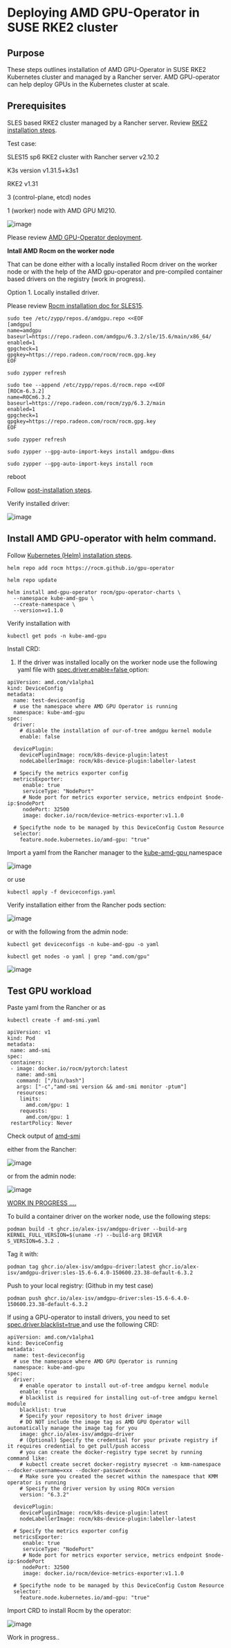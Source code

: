 # Deploying AMD GPU-Operator in SUSE RKE2 cluster

## Purpose 
These steps outlines installation of AMD GPU-Operator in SUSE RKE2 Kubernetes cluster and managed by a Rancher server.
AMD GPU-operator can help deploy GPUs in the Kubernetes cluster at scale.

## Prerequisites

SLES based RKE2 cluster managed by a Rancher server. Review [RKE2 installation steps](https://github.com/alex-isv/solutions-engineering/blob/main/Rancher/RKE2_cluster_deployment.md#deploying-rke2-cluster-in-sles-based-environment).

Test case:

 SLES15 sp6 RKE2 cluster with Rancher server v2.10.2
 
 K3s version v1.31.5+k3s1
  
 RKE2 v1.31

 
 3 (control-plane, etcd) nodes
 
 1 (worker) node with AMD GPU MI210.

 ![image](https://github.com/user-attachments/assets/3b859427-04ec-4500-aecf-9a279591e467)


Please review [AMD GPU-Operator deployment](https://dcgpu.docs.amd.com/projects/gpu-operator/en/latest/installation/kubernetes-helm.html#kubernetes-helm).

**Intall AMD Rocm on the worker node**

That can be done either with a locally installed Rocm driver on the worker node or with the help of the AMD gpu-operator and pre-compiled container based drivers on the registry (work in progress).

Option 1.
Locally installed driver.

Please review [Rocm installation doc for SLES15](https://rocm.docs.amd.com/projects/install-on-linux/en/latest/install/install-methods/package-manager/package-manager-sles.html).

````
sudo tee /etc/zypp/repos.d/amdgpu.repo <<EOF
[amdgpu]
name=amdgpu
baseurl=https://repo.radeon.com/amdgpu/6.3.2/sle/15.6/main/x86_64/
enabled=1
gpgcheck=1
gpgkey=https://repo.radeon.com/rocm/rocm.gpg.key
EOF
````

````
sudo zypper refresh
````

````
sudo tee --append /etc/zypp/repos.d/rocm.repo <<EOF
[ROCm-6.3.2]
name=ROCm6.3.2
baseurl=https://repo.radeon.com/rocm/zyp/6.3.2/main
enabled=1
gpgcheck=1
gpgkey=https://repo.radeon.com/rocm/rocm.gpg.key
EOF
````

````
sudo zypper refresh
````

````
sudo zypper --gpg-auto-import-keys install amdgpu-dkms
````

````
sudo zypper --gpg-auto-import-keys install rocm
````

reboot

Follow [post-installation steps](https://rocm.docs.amd.com/projects/install-on-linux/en/latest/install/post-install.html#post-installation-instructions).

Verify installed driver:


![image](https://github.com/user-attachments/assets/0edd326a-abce-4a39-8001-a15250726f63)




## Install AMD GPU-operator with helm command.

Follow [Kubernetes (Helm) installation steps](https://dcgpu.docs.amd.com/projects/gpu-operator/en/latest/installation/kubernetes-helm.html).


````
helm repo add rocm https://rocm.github.io/gpu-operator
````
````
helm repo update
````

````
helm install amd-gpu-operator rocm/gpu-operator-charts \
  --namespace kube-amd-gpu \
  --create-namespace \
  --version=v1.1.0
````

Verify installation with

````
kubectl get pods -n kube-amd-gpu
````

Install CRD:

1) If the driver was installed locally on the worker node use the following yaml file with <ins> spec.driver.enable=false </ins> option:

````
apiVersion: amd.com/v1alpha1
kind: DeviceConfig
metadata:
  name: test-deviceconfig
  # use the namespace where AMD GPU Operator is running
  namespace: kube-amd-gpu
spec:
  driver:
    # disable the installation of our-of-tree amdgpu kernel module
    enable: false

  devicePlugin:
    devicePluginImage: rocm/k8s-device-plugin:latest
    nodeLabellerImage: rocm/k8s-device-plugin:labeller-latest
        
  # Specify the metrics exporter config
  metricsExporter:
     enable: true
     serviceType: "NodePort"
     # Node port for metrics exporter service, metrics endpoint $node-ip:$nodePort
     nodePort: 32500
     image: docker.io/rocm/device-metrics-exporter:v1.1.0

  # Specifythe node to be managed by this DeviceConfig Custom Resource
  selector:
    feature.node.kubernetes.io/amd-gpu: "true"
````

Import a yaml from the Rancher manager to the <ins> kube-amd-gpu </ins> namespace 


![image](https://github.com/user-attachments/assets/9b10dacb-5e7f-4c1f-82fd-74d9f8584fe6)


or use 

````
kubectl apply -f deviceconfigs.yaml
````

Verify installation either from the Rancher pods section:

![image](https://github.com/user-attachments/assets/21e9e59a-8e48-4367-b305-307e18d28ac9)



or with the following from the admin node:

````
kubectl get deviceconfigs -n kube-amd-gpu -o yaml
````

````
kubectl get nodes -o yaml | grep "amd.com/gpu"
````

![image](https://github.com/user-attachments/assets/0818d9cc-ef65-4c46-9bbf-9a35b3d43f92)



## Test GPU workload

Paste yaml from the Rancher or as 

````
kubectl create -f amd-smi.yaml
````

````
apiVersion: v1
kind: Pod
metadata:
 name: amd-smi
spec:
 containers:
 - image: docker.io/rocm/pytorch:latest
   name: amd-smi
   command: ["/bin/bash"]
   args: ["-c","amd-smi version && amd-smi monitor -ptum"]
   resources:
    limits:
      amd.com/gpu: 1
    requests:
      amd.com/gpu: 1
 restartPolicy: Never
````

Check output of <ins> amd-smi </ins>

either from the Rancher:

![image](https://github.com/user-attachments/assets/c9418425-0059-44cf-b618-7628e25045a2)

or from the admin node:

![image](https://github.com/user-attachments/assets/8140f76e-2535-415f-be54-296836a08522)




<ins> WORK IN PROGRESS .... </INS>

To build a container driver on the worker node, use the following steps:

````
podman build -t ghcr.io/alex-isv/amdgpu-driver --build-arg KERNEL_FULL_VERSION=$(uname -r) --build-arg DRIVER
S_VERSION=6.3.2 .
````

Tag it with:

````
podman tag ghcr.io/alex-isv/amdgpu-driver:latest ghcr.io/alex-isv/amdgpu-driver:sles-15.6-6.4.0-150600.23.38-default-6.3.2
````

Push to your local registry: (Github in my test case)
````
podman push ghcr.io/alex-isv/amdgpu-driver:sles-15.6-6.4.0-150600.23.38-default-6.3.2
````

If using a GPU-operator to install drivers, you need to set <ins> spec.driver.blacklist=true </ins> and use the following CRD:

````
apiVersion: amd.com/v1alpha1
kind: DeviceConfig
metadata:
  name: test-deviceconfig
  # use the namespace where AMD GPU Operator is running
  namespace: kube-amd-gpu
spec:
  driver:
    # enable operator to install out-of-tree amdgpu kernel module
    enable: true
    # blacklist is required for installing out-of-tree amdgpu kernel module
    blacklist: true
    # Specify your repository to host driver image
    # DO NOT include the image tag as AMD GPU Operator will automatically manage the image tag for you
    image: ghcr.io/alex-isv/amdgpu-driver
    # (Optional) Specify the credential for your private registry if it requires credential to get pull/push access
    # you can create the docker-registry type secret by running command like:
    # kubectl create secret docker-registry mysecret -n kmm-namespace --docker-username=xxx --docker-password=xxx
    # Make sure you created the secret within the namespace that KMM operator is running
    # Specify the driver version by using ROCm version
    version: "6.3.2"

  devicePlugin:
    devicePluginImage: rocm/k8s-device-plugin:latest
    nodeLabellerImage: rocm/k8s-device-plugin:labeller-latest
        
  # Specify the metrics exporter config
  metricsExporter:
     enable: true
     serviceType: "NodePort"
     # Node port for metrics exporter service, metrics endpoint $node-ip:$nodePort
     nodePort: 32500
     image: docker.io/rocm/device-metrics-exporter:v1.1.0

  # Specifythe node to be managed by this DeviceConfig Custom Resource
  selector:
    feature.node.kubernetes.io/amd-gpu: "true"
````


Import CRD to install Rocm by the operator:

![image](https://github.com/user-attachments/assets/22d0de6e-1cd5-4789-987c-2eccffbfa6e1)


Work in progress..








